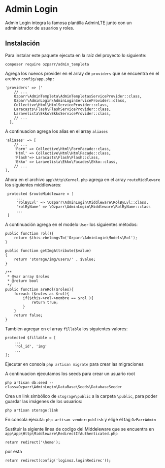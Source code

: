 Admin Login
==========
Admin Login integra la famosa plantilla AdminLTE junto con un administrador de usuarios y roles.

Instalación
--------------------
Para instalar este paquete ejecuta en la raíz del proyecto lo siguiente:

```
composer require ozparr/admin_templeta
```

Agrega los nuevos provider en el array de ```providers``` que se encuentra en el archivo ```config/app.php:```

```
'providers' => ['
    // ...
    Ozparr\AdminTempleta\AdminTempletasServiceProvider::class,
    Ozparr\AdminLogin\AdminLoginServiceProvider::class,
    Collective\Html\HtmlServiceProvider::class,
    Laracasts\Flash\FlashServiceProvider::class,
    Laravelista\Ekko\EkkoServiceProvider::class,
    // ...
  ],
```
A continuacion agrega los alias en el array ```aliases```
```
'aliases' => [
    // ...
    'Form' => Collective\Html\FormFacade::class,
    'Html' => Collective\Html\HtmlFacade::class,
    'Flash'=> Laracasts\Flash\Flash::class,
    'Ekko' => Laravelista\Ekko\Facades\Ekko::class,
    // ...
],
```

Ahora en el archivo ```app\http\Kernel.php``` agrega en el array ```routeMiddleware``` los siguientes middlewares:
```
 protected $routeMiddleware = [
     ...
     'rolByLvl' => \Ozparr\AdminLogin\Middleware\RolByLvl::class,
     'rolByName' => \Ozparr\AdminLogin\Middleware\RolByName::class
     ...
 ]

```

A continuación agrega en el modelo ```User``` los siguientes métodos:

```
public function rol(){
    return $this->belongsTo('Ozparr\AdminLogin\Models\Rol');
}

public function getImgAttribute($value)
{
    return 'storage/img/users/' . $value;
}

/**
 * @var array $roles
 * @return bool
 */
public function areRol($roles){
    foreach ($roles as $rol){
        if($this->rol->nombre == $rol ){
            return true;
        }
    }
    return false;
}
``` 
También agregar en el array ```fillable``` los siguientes valores:
```
protected $fillable = [
    ...
    'rol_id', 'img'
    ...
];
```

Ejecutar en consola ```php artisan migrate``` para crear las migraciones

A continuacion ejecutamos los seeds para crear un usuario root 

```
php artisan db:seed --class=Ozparr\AdminLogin\DataBase\Seeds\DatabaseSeeder 
```

Crea un link simbólico de ```stograge\public``` a la carpeta ```\public```, para poder guardar las imágenes de los usuarios:

```
php artisan storage:link
```

En consola ejecuta: ```php artisan vendor:publish``` y elige el tag ```OzParrAdmin```

Sustituir la sigiente linea de codigo del Middeleware que se encuentra en ```app\app\Http\Middleware\RedirectIfAuthenticated.php```

    return redirect('\home');

por esta

    return redirect(config('loginoz.loginRedirec'));
